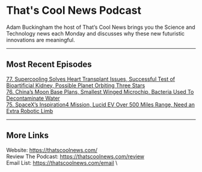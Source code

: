 # That's Cool News Podcast
Adam Buckingham the host of That’s Cool News brings you the Science and Technology news each Monday and discusses why these new futuristic innovations are meaningful. 

---

## Most Recent Episodes
[77. Supercooling Solves Heart Transplant Issues, Successful Test of Bioartificial Kidney, Possible Planet Orbiting Three Stars](https://pod.link/thatscoolnews/episode/797761cd5da64d22dceac6dee1b91777) \
[76. China’s Moon Base Plans, Smallest Winged Microchip, Bacteria Used To Decontaminate Water](https://pod.link/thatscoolnews/episode/f351a1dd1343d2e08eb2dcb225c7887e) \
[75. SpaceX’s Inspiration4 Mission, Lucid EV Over 500 Miles Range, Need an Extra Robotic Limb](https://pod.link/thatscoolnews/episode/28300cdb8a694ae9b65f827f31033dc8) 

---
## More Links
Website: https://thatscoolnews.com/ \
Review The Podcast: https://thatscoolnews.com/review \
Email List: https://thatscoolnews.com/email \
